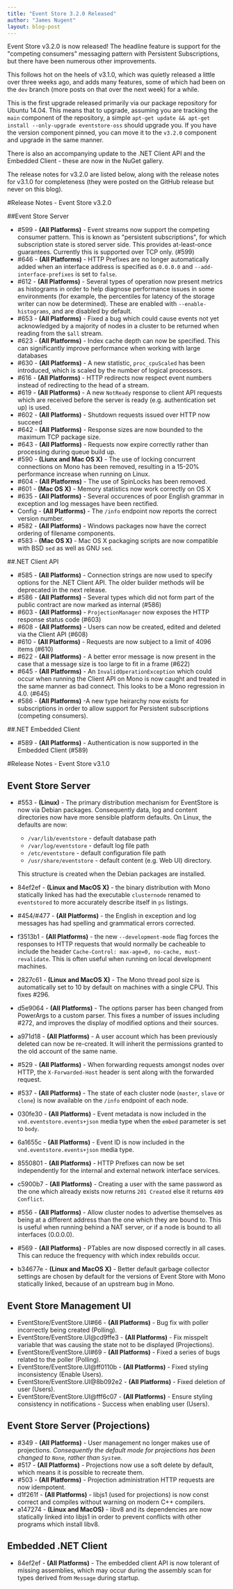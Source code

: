 ```yaml
---
title: "Event Store 3.2.0 Released"
author: "James Nugent"
layout: blog-post
---
```


Event Store v3.2.0 is now released! The headline feature is support for the "competing consumers" messaging pattern with Persistent Subscriptions, but there have been numerous other improvements.

This follows hot on the heels of v3.1.0, which was quietly released a little over three weeks ago, and adds many features, some of which had been on the `dev` branch (more posts on that over the next week) for a while.

This is the first upgrade released primarily via our package repository for Ubuntu 14.04. This means that to upgrade, assuming you are tracking the `main` component of the repository, a simple `apt-get update && apt-get install --only-upgrade eventstore-oss` should upgrade you. If you have the version component pinned, you can move it to the `v3.2.0` component and upgrade in the same manner.

There is also an accompanying update to the .NET Client API and the Embedded Client - these are now in the NuGet gallery.

The release notes for v3.2.0 are listed below, along with the release notes for v3.1.0 for completeness (they were posted on the GitHub release but never on this blog).

#Release Notes - Event Store v3.2.0

##Event Store Server

- #599 - **(All Platforms)** - Event streams now support the competing consumer pattern. This is known as "persistent subscriptions", for which subscription state is stored server side. This provides at-least-once guarantees. Currently this is supported over TCP only.  (#599)
- #646 - **(All Platforms)** - HTTP Prefixes are no longer automatically added when an interface address is specified as `0.0.0.0` and `--add-interface-prefixes` is set to `false`.
- #612 - **(All Platforms)** - Several types of operation now present metrics as histograms in order to help diagnose performance issues in some environments (for example, the percentiles for latency of the storage writer can now be determined). These are enabled with `--enable-histograms`, and are disabled by default.
- #653 - **(All Platforms)** - Fixed a bug which could cause events not yet acknowledged by a majority of nodes in a cluster to be returned when reading from the `$all` stream.
- #623 - **(All Platforms)** - Index cache depth can now be specified. This can significantly improve performance when working with large databases
- #630 - **(All Platforms)** - A new statistic, `proc_cpuScaled` has been introduced, which is scaled by the number of logical processors.
- #616 - **(All Platforms)** - HTTP redirects now respect event numbers instead of redirecting to the head of a stream.
- #619 - **(All Platforms)** - A new `NotReady` response to client API requests which are received before the server is ready (e.g. authentication set up) is used.
- #602 - **(All Platforms)** - Shutdown requests issued over HTTP now succeed
- #642 - **(All Platforms)** - Response sizes are now bounded to the maximum TCP package size.
- #643 - **(All Platforms)** - Requests now expire correctly rather than processing during queue build up.
- #590 - **(Liunx and Mac OS X)** - The use of locking concurrent connections on Mono has been removed, resulting in a 15-20% performance increase when running on Linux.
- #604 - **(All Platforms)** - The use of SpinLocks has been removed.
- #601 - **(Mac OS X)** - Memory statistics now work correctly on OS X
- #635 - **(All Platforms)** - Several occurences of poor English grammar in exception and log messages have been rectified.
- Config - **(All Platforms)** - The `/info` endpoint now reports the correct version number. 
- #582 - **(All Platforms)** - Windows packages now have the correct ordering of filename components.
- #583 - **(Mac OS X)** - Mac OS X packaging scripts are now compatible with BSD `sed` as well as GNU `sed`.

##.NET Client API

- #585 - **(All Platforms)** - Connection strings are now used to specify options for the .NET Client API. The older builder methods will be deprecated in the next release.
- #586 - **(All Platforms)** - Several types which did not form part of the public contract are now marked as internal (#586)
- #603 - **(All Platforms)** - `ProjectionManager` now exposes the HTTP response status code (#603)
- #608 - **(All Platforms)** - Users can now be created, edited and deleted via the Client API (#608)
- #610 - **(All Platforms)** - Requests are now subject to a limit of 4096 items (#610)
- #622 - **(All Platforms)** - A better error message is now present in the case that a message size is too large to fit in a frame (#622)
- #645 - **(All Platforms)** - An `InvalidOperationException` which could occur when running the Client API on Mono is now caught and treated in the same manner as bad connect. This looks to be a Mono regression in 4.0. (#645)
- #586 - **(All Platforms)** -A new type heirarchy now exists for subscriptions in order to allow support for Persistent subscriptions (competing consumers).

##.NET Embedded Client

- #589 - **(All Platforms)** -  Authentication is now supported in the Embedded Client (#589)

#Release Notes - Event Store v3.1.0

## Event Store Server

- #553 - **(Linux)** - The primary distribution mechanism for EventStore is now via Debian packages. Consequently data, log and content directories now have more sensible platform defaults. On Linux, the defaults are now:
    - `/var/lib/eventstore` - default database path
    - `/var/log/eventstore` - default log file path
    - `/etc/eventstore` - default configuration file path
    - `/usr/share/eventstore` - default content (e.g. Web UI) directory.

  This structure is created when the Debian packages are installed.

- 84ef2ef - **(Linux and MacOS X)** - the binary distribution with Mono statically linked has had the executable `clusternode` renamed to `eventstored` to more accurately describe itself in `ps` listings.
- #454/#477 - **(All Platforms)** - the English in exception and log messages has had spelling and grammatical errors corrected.
- f3513b1 - **(All Platforms)** - the new `--development-mode` flag forces the responses to HTTP requests that would normally be cacheable to include the header `Cache-Control: max-age=0, no-cache, must-revalidate`. This is often useful when running on local development machines.
- 2827c61 - **(Linux and MacOS X)** - The Mono thread pool size is automatically set to 10 by default on machines with a single CPU. This fixes #296.
- d5e9064 - **(All Platforms)** - The options parser has been changed from PowerArgs to a custom parser. This fixes a number of issues including #272, and improves the display of modified options and their sources.
- a971d18 - **(All Platforms)** - A user account which has been previously deleted can now be re-created. It will inherit the permissions granted to the old account of the same name.
- #529 - **(All Platforms)** - When forwarding requests amongst nodes over HTTP, the `X-Forwarded-Host` header is sent along with the forwarded request.
- #537 - **(All Platforms)** - The state of each cluster node (`master`, `slave` or `clone`) is now available on the `/info` endpoint of each node.
- 030fe30 - **(All Platforms)** - Event metadata is now included in the `vnd.eventstore.events+json` media type when the `embed` parameter is set to `body`.
- 6a1655c - **(All Platforms)** - Event ID is now included in the `vnd.eventstore.events+json` media type.
- 8550801 - **(All Platforms)** - HTTP Prefixes can now be set independently for the internal and external network interface services.
- c5900b7 - **(All Platforms)** - Creating a user with the same password as the one which already exists now returns `201 Created` else it returns `409 Conflict`.
- #556 - **(All Platforms)** - Allow cluster nodes to advertise themselves as being at a different address than the one which they are bound to. This is useful when running behind a NAT server, or if a node is bound to all interfaces (0.0.0.0).
- #569 - **(All Platforms)** - PTables are now disposed correctly in all cases. This can reduce the frequency with which index rebuilds occur.
- b34677e - **(Linux and MacOS X)** - Better default garbage collector settings are chosen by default for the versions of Event Store with Mono statically linked, because of an upstream bug in Mono.

## Event Store Management UI

- EventStore/EventStore.UI#66 - **(All Platforms)** - Bug fix with poller incorrectly being created (Polling).
- EventStore/EventStore.UI@cd9ffe3 - **(All Platforms)** - Fix misspelt variable that was causing the state not to be displayed (Projections).
- EventStore/EventStore.UI#69 - **(All Platforms)** - Fixed a series of bugs related to the poller (Polling).
- EventStore/EventStore.UI@ff0110b - **(All Platforms)** - Fixed styling inconsistency (Enable Users).
- EventStore/EventStore.UI@8b092e2 - **(All Platforms)** - Fixed deletion of user (Users).
- EventStore/EventStore.UI@fff6c07 - **(All Platforms)** -  Ensure styling consistency in notifications - Success when enabling user (Users).

## Event Store Server (Projections)
- #349 - **(All Platforms)** - User management no longer makes use of projections. *Consequently the default mode for projections has been changed to `None`, rather than `System`*.
- #517 - **(All Platforms)** - Projections now use a soft delete by default, which means it is possible to recreate them.
- #503 - **(All Platforms)** - Projection administration HTTP requests are now idempotent.
- d1f261f - **(All Platforms)** - libjs1 (used for projections) is now const correct and compiles without warning on modern C++ compilers.
- a147274 - **(Linux and MacOS)** - libv8 and its dependencies are now statically linked into libjs1 in order to prevent conflicts with other programs which install libv8.

## Embedded .NET Client

- 84ef2ef - **(All Platforms)** - The embedded client API is now tolerant of missing assemblies, which may occur during the assembly scan for types derived from `Message` during startup.

